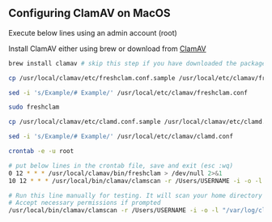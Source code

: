 ## Configuring ClamAV on MacOS

Execute below lines using an admin account (root)

Install ClamAV either using brew or download from [ClamAV](https://www.clamav.net/downloads)

```bash
brew install clamav # skip this step if you have downloaded the package from the website

cp /usr/local/clamav/etc/freshclam.conf.sample /usr/local/etc/clamav/freshclam.conf

sed -i 's/Example/# Example/' /usr/local/etc/clamav/freshclam.conf

sudo freshclam

cp /usr/local/clamav/etc/clamd.conf.sample /usr/local/clamav/etc/clamd.conf

sed -i 's/Example/# Example/' /usr/local/etc/clamav/clamd.conf

crontab -e -u root

# put below lines in the crontab file, save and exit (esc :wq)
0 12 * * * /usr/local/clamav/bin/freshclam > /dev/null 2>&1
10 12 * * * /usr/local/bin/clamav/clamscan -r /Users/USERNAME -i -o -l "/var/log/clamscan-$(date +\%b-\%d-\%Y).log" > /dev/null 2>&1 # Replace your username

# Run this line manually for testing. It will scan your home directory and log the result to /var/log/clamscan-<date>.log
# Accept necessary permissions if prompted
/usr/local/bin/clamav/clamscan -r /Users/USERNAME -i -o -l "/var/log/clamscan-$(date +\%b-\%d-\%Y).log"  # Replace your username

```
